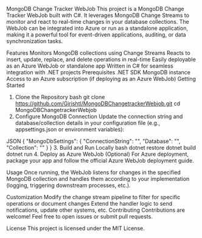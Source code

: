 MongoDB Change Tracker WebJob
This project is a MongoDB Change Tracker WebJob built with C#. It leverages MongoDB Change Streams to monitor and react to real-time changes in your database collections. The WebJob can be integrated into Azure or run as a standalone application, making it a powerful tool for event-driven applications, auditing, or data synchronization tasks.

Features
Monitors MongoDB collections using Change Streams
Reacts to insert, update, replace, and delete operations in real-time
Easily deployable as an Azure WebJob or standalone app
Written in C# for seamless integration with .NET projects
Prerequisites
.NET SDK
MongoDB instance
Access to an Azure subscription (if deploying as an Azure WebJob)
Getting Started
1. Clone the Repository
bash
git clone https://github.com/Girishtl/MongoDBChangetrackerWebjob.git
cd MongoDBChangetrackerWebjob
2. Configure MongoDB Connection
Update the connection string and database/collection details in your configuration file (e.g., appsettings.json or environment variables):

JSON
{
  "MongoDbSettings": {
    "ConnectionString": "<Your MongoDB Connection String>",
    "Database": "<Your Database Name>",
    "Collection": "<Your Collection Name>"
  }
}
3. Build and Run Locally
bash
dotnet restore
dotnet build
dotnet run
4. Deploy as Azure WebJob (Optional)
For Azure deployment, package your app and follow the official Azure WebJob deployment guide.

Usage
Once running, the WebJob listens for changes in the specified MongoDB collection and handles them according to your implementation (logging, triggering downstream processes, etc.).

Customization
Modify the change stream pipeline to filter for specific operations or document changes
Extend the handler logic to send notifications, update other systems, etc.
Contributing
Contributions are welcome! Feel free to open issues or submit pull requests.

License
This project is licensed under the MIT License.

